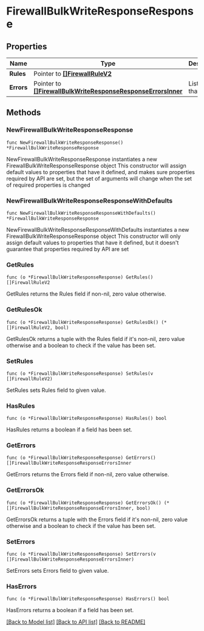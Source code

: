 # FirewallBulkWriteResponseResponse

## Properties

Name | Type | Description | Notes
------------ | ------------- | ------------- | -------------
**Rules** | Pointer to [**[]FirewallRuleV2**](FirewallRuleV2.md) |  | [optional] 
**Errors** | Pointer to [**[]FirewallBulkWriteResponseResponseErrorsInner**](FirewallBulkWriteResponseResponseErrorsInner.md) | List of rules that errored | [optional] 

## Methods

### NewFirewallBulkWriteResponseResponse

`func NewFirewallBulkWriteResponseResponse() *FirewallBulkWriteResponseResponse`

NewFirewallBulkWriteResponseResponse instantiates a new FirewallBulkWriteResponseResponse object
This constructor will assign default values to properties that have it defined,
and makes sure properties required by API are set, but the set of arguments
will change when the set of required properties is changed

### NewFirewallBulkWriteResponseResponseWithDefaults

`func NewFirewallBulkWriteResponseResponseWithDefaults() *FirewallBulkWriteResponseResponse`

NewFirewallBulkWriteResponseResponseWithDefaults instantiates a new FirewallBulkWriteResponseResponse object
This constructor will only assign default values to properties that have it defined,
but it doesn't guarantee that properties required by API are set

### GetRules

`func (o *FirewallBulkWriteResponseResponse) GetRules() []FirewallRuleV2`

GetRules returns the Rules field if non-nil, zero value otherwise.

### GetRulesOk

`func (o *FirewallBulkWriteResponseResponse) GetRulesOk() (*[]FirewallRuleV2, bool)`

GetRulesOk returns a tuple with the Rules field if it's non-nil, zero value otherwise
and a boolean to check if the value has been set.

### SetRules

`func (o *FirewallBulkWriteResponseResponse) SetRules(v []FirewallRuleV2)`

SetRules sets Rules field to given value.

### HasRules

`func (o *FirewallBulkWriteResponseResponse) HasRules() bool`

HasRules returns a boolean if a field has been set.

### GetErrors

`func (o *FirewallBulkWriteResponseResponse) GetErrors() []FirewallBulkWriteResponseResponseErrorsInner`

GetErrors returns the Errors field if non-nil, zero value otherwise.

### GetErrorsOk

`func (o *FirewallBulkWriteResponseResponse) GetErrorsOk() (*[]FirewallBulkWriteResponseResponseErrorsInner, bool)`

GetErrorsOk returns a tuple with the Errors field if it's non-nil, zero value otherwise
and a boolean to check if the value has been set.

### SetErrors

`func (o *FirewallBulkWriteResponseResponse) SetErrors(v []FirewallBulkWriteResponseResponseErrorsInner)`

SetErrors sets Errors field to given value.

### HasErrors

`func (o *FirewallBulkWriteResponseResponse) HasErrors() bool`

HasErrors returns a boolean if a field has been set.


[[Back to Model list]](../README.md#documentation-for-models) [[Back to API list]](../README.md#documentation-for-api-endpoints) [[Back to README]](../README.md)


